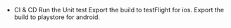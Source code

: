 
* CI & CD
Run the Unit test
Export the build to testFlight for ios.
Export the build to playstore for android.
